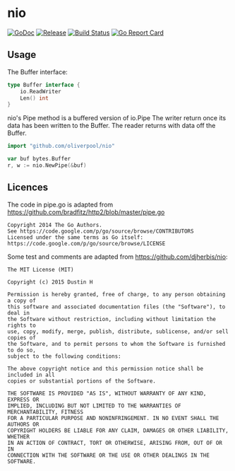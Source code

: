 nio
==========

[![GoDoc](https://godoc.org/github.com/oliverpool/nio?status.svg)](https://godoc.org/github.com/oliverpool/nio)
[![Release](https://img.shields.io/github/release/oliverpool/nio.svg)](https://github.com/oliverpool/nio/releases/latest)
[![Build Status](https://travis-ci.org/oliverpool/nio.svg)](https://travis-ci.org/oliverpool/nio)
[![Go Report Card](https://goreportcard.com/badge/github.com/oliverpool/nio)](https://goreportcard.com/report/github.com/oliverpool/nio)

Usage
-----

The Buffer interface:

```go
type Buffer interface {
	io.ReadWriter
	Len() int
}
```

nio's Pipe method is a buffered version of io.Pipe
The writer return once its data has been written to the Buffer.
The reader returns with data off the Buffer.

```go
import "github.com/oliverpool/nio"

var buf bytes.Buffer
r, w := nio.NewPipe(&buf)
```


Licences
--------

The code in pipe.go is adapted from https://github.com/bradfitz/http2/blob/master/pipe.go
```
Copyright 2014 The Go Authors.
See https://code.google.com/p/go/source/browse/CONTRIBUTORS
Licensed under the same terms as Go itself:
https://code.google.com/p/go/source/browse/LICENSE
```

Some test and comments are adapted from https://github.com/djherbis/nio:
```
The MIT License (MIT)

Copyright (c) 2015 Dustin H

Permission is hereby granted, free of charge, to any person obtaining a copy of
this software and associated documentation files (the "Software"), to deal in
the Software without restriction, including without limitation the rights to
use, copy, modify, merge, publish, distribute, sublicense, and/or sell copies of
the Software, and to permit persons to whom the Software is furnished to do so,
subject to the following conditions:

The above copyright notice and this permission notice shall be included in all
copies or substantial portions of the Software.

THE SOFTWARE IS PROVIDED "AS IS", WITHOUT WARRANTY OF ANY KIND, EXPRESS OR
IMPLIED, INCLUDING BUT NOT LIMITED TO THE WARRANTIES OF MERCHANTABILITY, FITNESS
FOR A PARTICULAR PURPOSE AND NONINFRINGEMENT. IN NO EVENT SHALL THE AUTHORS OR
COPYRIGHT HOLDERS BE LIABLE FOR ANY CLAIM, DAMAGES OR OTHER LIABILITY, WHETHER
IN AN ACTION OF CONTRACT, TORT OR OTHERWISE, ARISING FROM, OUT OF OR IN
CONNECTION WITH THE SOFTWARE OR THE USE OR OTHER DEALINGS IN THE SOFTWARE.
```
